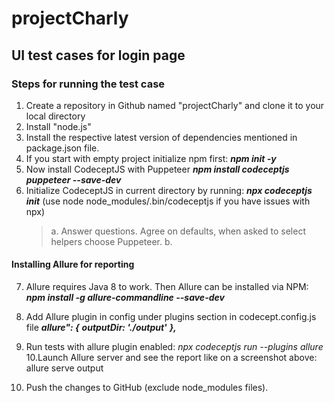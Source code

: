 # projectCharly
## UI test cases for login page

### Steps for running the test case 
1. Create a repository in Github named "projectCharly" and clone it to your local directory
2. Install "node.js"
3. Install the respective latest version of dependencies mentioned in package.json file.
4. If you start with empty project initialize npm first:
    ***npm init -y***
5. Now install CodeceptJS with Puppeteer
  ***npm install codeceptjs puppeteer --save-dev***
6. Initialize CodeceptJS in current directory by running:
   ***npx codeceptjs init***
   (use node node_modules/.bin/codeceptjs if you have issues with npx)
   >a. Answer questions. Agree on defaults, when asked to select helpers choose Puppeteer. 
   >b.  

#### Installing Allure for reporting
7. Allure requires Java 8 to work. Then Allure can be installed via NPM:
  ***npm install -g allure-commandline --save-dev***
8. Add Allure plugin in config under plugins section in codecept.config.js file
   ***allure": {***
            ***outputDir: './output'***
        ***},***
9. Run tests with allure plugin enabled:
  *npx codeceptjs run --plugins allure*
10.Launch Allure server and see the report like on a screenshot above:
allure serve output


11. Push the changes to GitHub (exclude node_modules files).
